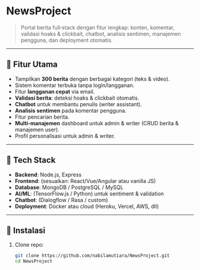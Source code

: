 # NewsProject

> Portal berita full‑stack dengan fitur lengkap: konten, komentar, validasi hoaks & clickbait, chatbot, analisis sentimen, manajemen pengguna, dan deployment otomatis.

---

## 🚀 Fitur Utama

- Tampilkan **300 berita** dengan berbagai kategori (teks & video).
- Sistem komentar terbuka tanpa login/langganan.
- Fitur **langganan cepat** via email.
- **Validasi berita**: deteksi hoaks & clickbait otomatis.
- **Chatbot** untuk membantu penulis (writer assistant).
- **Analisis sentimen** pada komentar pengguna.
- Fitur pencarian berita.
- **Multi‑manajemen** dashboard untuk admin & writer (CRUD berita & manajemen user).
- Profil personalisasi untuk admin & writer.

---

## 🎯 Tech Stack

- **Backend**: Node.js, Express
- **Frontend**: (sesuaikan: React/Vue/Angular atau vanilla JS)
- **Database**: MongoDB / PostgreSQL / MySQL
- **AI/ML**: (TensorFlow.js / Python) untuk sentiment & validation
- **Chatbot**: (Dialogflow / Rasa / custom)
- **Deployment**: Docker atau cloud (Heroku, Vercel, AWS, dll)

---

## 🧩 Instalasi

1. Clone repo:  
   ```bash
   git clone https://github.com/nabilamutiara/NewsProject.git
   cd NewsProject
